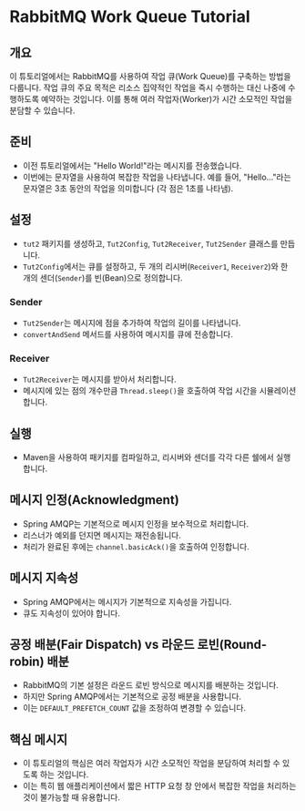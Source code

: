 # RabbitMQ Work Queue Tutorial

## 개요
이 튜토리얼에서는 RabbitMQ를 사용하여 작업 큐(Work Queue)를 구축하는 방법을 다룹니다. 작업 큐의 주요 목적은 리소스 집약적인 작업을 즉시 수행하는 대신 나중에 수행하도록 예약하는 것입니다. 이를 통해 여러 작업자(Worker)가 시간 소모적인 작업을 분담할 수 있습니다.

## 준비
- 이전 튜토리얼에서는 "Hello World!"라는 메시지를 전송했습니다.
- 이번에는 문자열을 사용하여 복잡한 작업을 나타냅니다. 예를 들어, "Hello..."라는 문자열은 3초 동안의 작업을 의미합니다 (각 점은 1초를 나타냄).

## 설정
- `tut2` 패키지를 생성하고, `Tut2Config`, `Tut2Receiver`, `Tut2Sender` 클래스를 만듭니다.
- `Tut2Config`에서는 큐를 설정하고, 두 개의 리시버(`Receiver1`, `Receiver2`)와 한 개의 센더(`Sender`)를 빈(Bean)으로 정의합니다.

### Sender
- `Tut2Sender`는 메시지에 점을 추가하여 작업의 길이를 나타냅니다.
- `convertAndSend` 메서드를 사용하여 메시지를 큐에 전송합니다.

### Receiver
- `Tut2Receiver`는 메시지를 받아서 처리합니다.
- 메시지에 있는 점의 개수만큼 `Thread.sleep()`을 호출하여 작업 시간을 시뮬레이션합니다.

## 실행
- Maven을 사용하여 패키지를 컴파일하고, 리시버와 센더를 각각 다른 쉘에서 실행합니다.

## 메시지 인정(Acknowledgment)
- Spring AMQP는 기본적으로 메시지 인정을 보수적으로 처리합니다.
- 리스너가 예외를 던지면 메시지는 재전송됩니다.
- 처리가 완료된 후에는 `channel.basicAck()`을 호출하여 인정합니다.

## 메시지 지속성
- Spring AMQP에서는 메시지가 기본적으로 지속성을 가집니다.
- 큐도 지속성이 있어야 합니다.

## 공정 배분(Fair Dispatch) vs 라운드 로빈(Round-robin) 배분
- RabbitMQ의 기본 설정은 라운드 로빈 방식으로 메시지를 배분하는 것입니다.
- 하지만 Spring AMQP에서는 기본적으로 공정 배분을 사용합니다.
- 이는 `DEFAULT_PREFETCH_COUNT` 값을 조정하여 변경할 수 있습니다.

## 핵심 메시지
- 이 튜토리얼의 핵심은 여러 작업자가 시간 소모적인 작업을 분담하여 처리할 수 있도록 하는 것입니다.
- 이는 특히 웹 애플리케이션에서 짧은 HTTP 요청 창 안에서 복잡한 작업을 처리하는 것이 불가능할 때 유용합니다.
